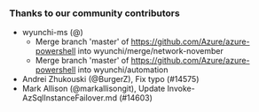 ### Thanks to our community contributors
* wyunchi-ms (@)
  * Merge branch 'master' of https://github.com/Azure/azure-powershell into wyunchi/merge/network-november
  * Merge branch 'master' of https://github.com/Azure/azure-powershell into wyunchi/automation
* Andrei Zhukouski (@BurgerZ), Fix typo (#14575)
* Mark Allison (@markallisongit), Update Invoke-AzSqlInstanceFailover.md (#14603)
